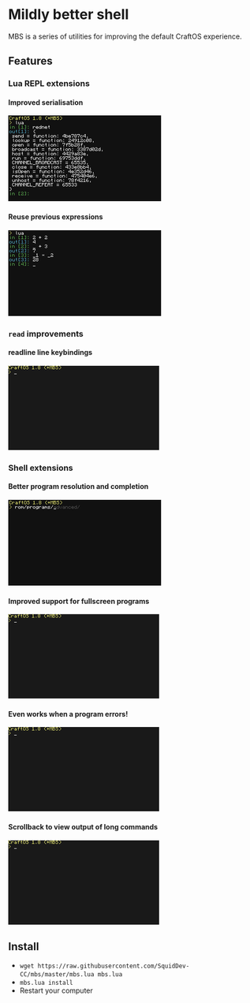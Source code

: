 # Mildly better shell

MBS is a series of utilities for improving the default CraftOS experience.

## Features

### Lua REPL extensions
#### Improved serialisation
![](img/00-lua-serialise.png "Improved serialisation")

#### Reuse previous expressions
![](img/01-lua-previous.png "Reuse previous expressions")

### `read` improvements
#### readline line keybindings
![](img/10-readline-movement.gif "readline like keybindings")

### Shell extensions
#### Better program resolution and completion
![](img/20-shell-better-completion.png "Better program resolution and completion")

#### Improved support for fullscreen programs
![](img/21-shell-fullscreen.gif "Improved support for fullscreen programs")

#### Even works when a program errors!
![](img/23-shell-error.gif "A fullscreen program erroring")

#### Scrollback to view output of long commands
![](img/22-shell-scroll.gif "Scrollback to view output of long commands")

## Install
 - `wget https://raw.githubusercontent.com/SquidDev-CC/mbs/master/mbs.lua mbs.lua`
 - `mbs.lua install`
 - Restart your computer